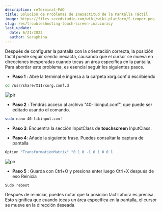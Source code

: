```yaml
---
description: reTerminal-FAQ
title: Solución de Problemas de Inexactitud de la Pantalla Táctil
image: https://files.seeedstudio.com/wiki/wiki-platform/S-tempor.png
slug: /es/troubleshooting-touch-screen-inaccuracy
last_update:
  date: 6/21/2023
  author: Seraphina
---
```


 <!-- Q12: Troubleshooting Touch Screen Inaccuracy -->

Después de configurar la pantalla con la orientación correcta, la posición táctil puede seguir siendo inexacta, causando que el cursor se mueva en direcciones inesperadas cuando tocas un área específica en la pantalla. Para abordar este problema, es esencial seguir los siguientes pasos.

- **Paso 1** : Abre la terminal e ingresa a la carpeta xorg.conf.d escribiendo

```sh
cd /usr/share/X11/xorg.conf.d
```

<p style={{textAlign: 'center'}}><img src="https://files.seeedstudio.com/wiki/ReTerminal/FAQ/lcd_touch2.png" alt="pir" width={1000} height="auto" /></p>

- **Paso 2** : Tendrás acceso al archivo "40-libinput.conf", que puede ser editado usando el comando.

```sh
sudo nano 40-libinput.conf
```

- **Paso 3**: Encuentra la sección InputClass de **touchscreen** InputClass.

- **Paso 4**: Añade la siguiente frase. Puedes consultar la captura de pantalla

```sh
Option "TransformationMatrix" "0 1 0 -1 0 1 0 0 1
```

<p style={{textAlign: 'center'}}><img src="https://files.seeedstudio.com/wiki/ReTerminal/FAQ/lcd_touch1.png" alt="pir" width={1000} height="auto" /></p>

- **Paso 5** : Guarda con Ctrl+O y presiona enter luego Ctrl+X después de eso Reinicia

```sh
Sudo reboot 
```

Después de reiniciar, puedes notar que la posición táctil ahora es precisa. Esto significa que cuando tocas un área específica en la pantalla, el cursor se mueve en la dirección deseada.
